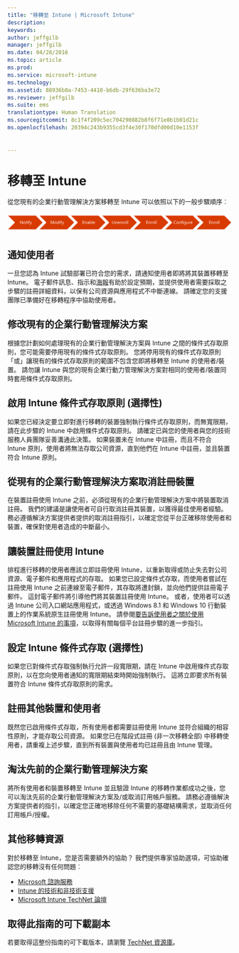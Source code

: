 ```yaml
---
title: "移轉至 Intune | Microsoft Intune"
description: 
keywords: 
author: jeffgilb
manager: jeffgilb
ms.date: 04/28/2016
ms.topic: article
ms.prod: 
ms.service: microsoft-intune
ms.technology: 
ms.assetid: 88936b8a-7453-4410-b6db-29f636ba3e72
ms.reviewer: jeffgilb
ms.suite: ems
translationtype: Human Translation
ms.sourcegitcommit: 8c1f4f209c5ec704290882b8f6f71e0b1b01d21c
ms.openlocfilehash: 20394c243b9355cd3f4e30f170dfd00d10e1153f


---
```


# 移轉至 Intune


從您現有的企業行動管理解決方案移轉至 Intune 可以依照以下的一般步驟順序︰

![Intune 的移轉步驟](./media/migrate-intune-steps.png)

## 通知使用者

一旦您認為 Intune 試驗部署已符合您的需求，請通知使用者即將將其裝置移轉至 Intune。 電子郵件訊息、指示和[海報](https://gallery.technet.microsoft.com/Intune-End-User-Enrollment-3a0c9b0c?WT.mc_id=Blog_Intune_General_PCIT)有助於設定預期，並提供使用者需要採取之步驟的註冊詳細資料，以保有公司資源與應用程式不中斷連線。 請確定您的支援團隊已準備好在移轉程序中協助使用者。

## 修改現有的企業行動管理解決方案

根據您計劃如何處理現有的企業行動管理解決方案與 Intune 之間的條件式存取原則，您可能需要停用現有的條件式存取原則。 您將停用現有的條件式存取原則「或」讓現有的條件式存取原則的範圍不包含您即將移轉至 Intune 的使用者/裝置。  請勿讓 Intune 與您的現有企業行動力管理解決方案對相同的使用者/裝置同時套用條件式存取原則。

## 啟用 Intune 條件式存取原則 (選擇性)

如果您已經決定要立即對進行移轉的裝置強制執行條件式存取原則，而無寬限期，請在此步驟的 Intune 中啟用條件式存取原則。  請確定已與您的使用者與您的技術服務人員團隊妥善溝通此決策。  如果裝置未在 Intune 中註冊，而且不符合 Intune 原則，使用者將無法存取公司資源，直到他們在 Intune 中註冊，並且裝置符合 Intune 原則。

## 從現有的企業行動管理解決方案取消註冊裝置

在裝置註冊使用 Intune 之前，必須從現有的企業行動管理解決方案中將裝置取消註冊。 我們的建議是讓使用者可自行取消註冊其裝置，以獲得最佳使用者經驗。  務必遵循解決方案提供者提供的取消註冊指引，以確定您從平台正確移除使用者和裝置，確保對使用者造成的中斷最小。

## 讓裝置註冊使用 Intune

排程進行移轉的使用者應該立即註冊使用 Intune，以重新取得或防止失去對公司資源、電子郵件和應用程式的存取。 如果您已設定條件式存取，而使用者嘗試在註冊使用 Intune 之前連線至電子郵件，其存取將遭封鎖，並向他們提供註冊電子郵件。 這封電子郵件將引導他們將其裝置註冊使用 Intune。  或者，使用者可以透過 Intune 公司入口網站應用程式，或透過 Windows 8.1 和 Windows 10 行動裝置上的作業系統原生註冊使用 Intune。 請參閱[要告訴使用者之關於使用 Microsoft Intune 的事項](what-to-tell-your-end-users-about-using-microsoft-intune.md)，以取得有關每個平台註冊步驟的進一步指引。

## 設定 Intune 條件式存取 (選擇性)

如果您已對條件式存取強制執行允許一段寬限期，請在 Intune 中啟用條件式存取原則，以在您向使用者通知的寬限期結束時開始強制執行。 這將立即要求所有裝置符合 Intune 條件式存取原則的需求。

## 註冊其他裝置和使用者

既然您已啟用條件式存取，所有使用者都需要註冊使用 Intune 並符合組織的相容性原則，才能存取公司資源。 如果您已在階段式註冊 (非一次移轉全部) 中移轉使用者，請重複上述步驟，直到所有裝置與使用者均已註冊且由 Intune 管理。

## 淘汰先前的企業行動管理解決方案

將所有使用者和裝置移轉至 Intune 並且驗證 Intune 的移轉作業都成功之後，您可以淘汰先前的企業行動管理解決方案及/或取消訂用帳戶服務。 請務必遵循解決方案提供者的指引，以確定您正確地移除任何不需要的基礎結構需求，並取消任何訂用帳戶/授權。

## 其他移轉資源

對於移轉至 Intune，您是否需要額外的協助？ 我們提供專家協助選項，可協助確認您的移轉沒有任何問題︰

<!--- - [Microsoft Intune Onboarding](/em/solutions/fasttrack-center-benefit-for-enterprise-mobility-suite-ems)--->
- [Microsoft 諮詢服務](https://www.microsoft.com/en-us/microsoftservices/default.aspx)
- [Intune 的技術和非技術支援](/intune/troubleshoot/how-to-get-support-for-microsoft-intune)
- [Microsoft Intune TechNet 論壇](https://social.technet.microsoft.com/Forums/en-US/home?forum=microsoftintuneprod)

## 取得此指南的可下載副本

若要取得這整份指南的可下載版本，請瀏覽 [TechNet 資源庫](https://gallery.technet.microsoft.com/Migrating-to-Intune-ea439387)。



<!--HONumber=Jul16_HO3-->


